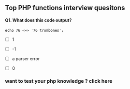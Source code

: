 
## Top PHP functions interview quesitons

#### Q1. What does this code output?

`echo 76 <=> '76 trombones';`

- [ ] 1
- [ ] -1
- [ ] a parser error
- [ ] 0





### want to test your php knowledge ? click here 
